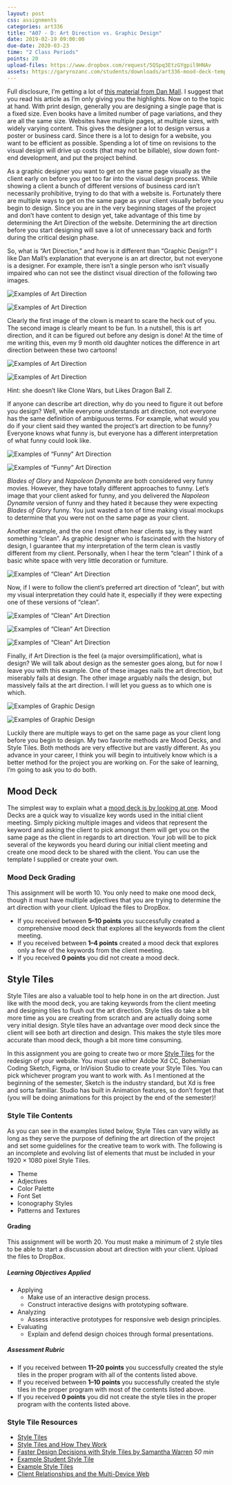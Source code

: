 ```yaml
---
layout: post
css: assignments
categories: art336
title: "A07 - D: Art Direction vs. Graphic Design"
date: 2019-02-19 09:00:00
due-date: 2020-03-23
time: "2 Class Periods"
points: 20
upload-files: https://www.dropbox.com/request/5QSpq3EtzGYgpil9HNAv
assets: https://garyrozanc.com/students/downloads/art336-mood-deck-templates.zip
---
```


Full disclosure, I&rsquo;m getting a lot of [this material from Dan Mall](https://alistapart.com/article/art-direction-and-design). I suggest that you read his article as I&rsquo;m only giving you the highlights. Now on to the topic at hand. With print design, generally you are designing a single page that is a fixed size. Even books have a limited number of page variations, and they are all the same size. Websites have multiple pages, at multiple sizes, with widely varying content. This gives the designer a lot to design versus a poster or business card. Since there is a lot to design for a website, you want to be efficient as possible. Spending a lot of time on revisions to the visual design will drive up costs (that may not be billable), slow down font-end development, and put the project behind.

As a graphic designer you want to get on the same page visually as the client early on before you get too far into the visual design process. While showing a client a bunch of different versions of business card isn&rsquo;t necessarily prohibitive, trying to do that with a website is. Fortunately there are multiple ways to get on the same page as your client visually before you begin to design. Since you are in the very beginning stages of the project and don&rsquo;t have content to design yet, take advantage of this time by determining the Art Direction of the website. Determining the art direction before you start designing will save a lot of unnecessary back and forth during the critical design phase.

So, what is &ldquo;Art Direction,&rdquo; and how is it different than &ldquo;Graphic Design?&rdquo; I like Dan Mall&rsquo;s explanation that everyone is an art director, but not everyone is a designer. For example, there isn&rsquo;t a single person who isn&rsquo;t visually impaired who can not see the distinct visual direction of the following two images.

![Examples of Art Direction](../img/art336-art-direction-clown-01.jpg)

![Examples of Art Direction](../img/art336-art-direction-clown-02.jpg)

Clearly the first image of the clown is meant to scare the heck out of you. The second image is clearly meant to be fun. In a nutshell, this is art direction, and it can be figured out before any design is done! At the time of me writing this, even my 9 month old daughter notices the difference in art direction between these two cartoons!

![Examples of Art Direction](../img/art336-art-direction-battle-01.jpg)

![Examples of Art Direction](../img/art336-art-direction-battle-02.jpg)

Hint: she doesn&rsquo;t like Clone Wars, but Likes Dragon Ball Z.


If anyone can describe art direction, why do you need to figure it out before you design? Well, while everyone understands art direction, not everyone has the same definition of ambiguous terms. For example, what would you do if your client said they wanted the project&rsquo;s art direction to be funny? Everyone knows what funny is, but everyone has a different interpretation of what funny could look like.

![Examples of &ldquo;Funny&rdquo; Art Direction](../img/art336-art-direction-funny-01.jpg)

![Examples of &ldquo;Funny&rdquo; Art Direction](../img/art336-art-direction-funny-02.jpeg)

_Blades of Glory_ and _Napoleon Dynamite_ are both considered very funny movies. However, they have totally different approaches to funny. Let&rsquo;s image that your client asked for funny, and you delivered the _Napoleon Dynamite_ version of funny and they hated it because they were expecting _Blades of Glory_ funny. You just wasted a ton of time making visual mockups to determine that you were not on the same page as your client.

Another example, and the one I most often hear clients say, is they want something &ldquo;clean&rdquo;. As graphic designer who is fascinated with the history of design, I guarantee that my interpretation of the term clean is vastly different from my client. Personally, when I hear the term &ldquo;clean&rdquo; I think of a basic white space with very little decoration or furniture.

![Examples of &ldquo;Clean&rdquo; Art Direction](../img/art336-art-direction-clean-01.jpg)

Now, if I were to follow the client&rsquo;s preferred art direction of &ldquo;clean&rdquo;, but with my visual interpretation they could hate it, especially if they were expecting one of these versions of &ldquo;clean&rdquo;. 

![Examples of &ldquo;Clean&rdquo; Art Direction](../img/art336-art-direction-clean-02.jpg)

![Examples of &ldquo;Clean&rdquo; Art Direction](../img/art336-art-direction-clean-03.jpg)

![Examples of &ldquo;Clean&rdquo; Art Direction](../img/art336-art-direction-clean-04.jpg)

Finally, if Art Direction is the feel (a major oversimplification), what is design? We will talk about  design as the semester goes along, but for now I leave you with this example. One of these images nails the art direction, but miserably fails at design. The other image arguably nails the design, but massively fails at the art direction. I will let you guess as to which one is which.

![Examples of Graphic Design](../img/art336-art-direction-birthday-01.gif)

![Examples of Graphic Design](../img/art336-art-direction-birthday-02.jpg)

Luckily there are multiple ways to get on the same page as your client long before you begin to design. My two favorite methods are Mood Decks, and Style Tiles. Both methods are very effective but are vastly different. As you advance in your career, I think you will begin to intuitively know which is a better method for the project you are working on. For the sake of learning, I&rsquo;m going to ask you to do both.

## Mood Deck
The simplest way to explain what a [mood deck is by looking at one](https://garyrozanc.com/students/downloads/art336-mood-deck-templates.zip). Mood Decks are a quick way to visualize key words used in the initial client meeting. Simply picking multiple images and videos that represent the keyword and asking the client to pick amongst them will get you on the same page as the client in regards to art direction. Your job will be to pick several of the keywords you heard during our initial client meeting and create one mood deck to be shared with the client. You can use the template I supplied or create your own.

### Mood Deck Grading
This assignment will be worth 10. You only need to make one mood deck, though it must have multiple adjectives that you are trying to determine the art direction with your client. Upload the files to DropBox.

- If you received between **5&ndash;10 points** you successfully created a comprehensive mood deck that explores all the keywords from the client meeting.
- If you received between **1&ndash;4 points** created a mood deck that explores only a few of the keywords from the client meeting.
- If you received **0 points** you did not create a mood deck.

## Style Tiles
Style Tiles are also a valuable tool to help hone in on the art direction. Just like with the mood deck, you are taking keywords from the client meeting and designing tiles to flush out the art direction. Style tiles do take a bit more time as you are creating from scratch and are actually doing some very initial design. Style tiles have an advantage over mood deck since the client will see both art direction and design. This makes the style tiles more accurate than mood deck, though a bit more time consuming.

In this assignment you are going to create two or more <a href="http://styletil.es/" target="_blank" title="Style Tiles">Style Tiles</a> for the redesign of your website. You must use either Adobe Xd CC, Bohemian Coding Sketch, Figma, or InVision Studio to create your Style Tiles. You can pick whichever program you want to work with. As I mentioned at the beginning of the semester, Sketch is the industry standard, but Xd is free and sorta familiar. Studio has built in Animation features, so don&rsquo;t forget that (you will be doing animations for this project by the end of the semester)!

### Style Tile Contents
As you can see in the examples listed below, Style Tiles can vary wildly as long as they serve the purpose of defining the art direction of the project and set some guidelines for the creative team to work with. The following is an incomplete and evolving list of elements that must be included in your 1920 &times; 1080 pixel Style Tiles.
- Theme
- Adjectives
- Color Palette
- Font Set
- Iconography Styles
- Patterns and Textures

#### Grading
This assignment will be worth 20. You must make a minimum of 2 style tiles to be able to start a discussion about art direction with your client. Upload the files to DropBox.

##### Learning Objectives Applied
- Applying
    - Make use of an interactive design process.
    - Construct interactive designs with prototyping software.
- Analyzing
    - Assess interactive prototypes for responsive web design principles.
- Evaluating
    - Explain and defend design choices through formal presentations.

##### Assessment Rubric
- If you received between **11&ndash;20 points** you successfully created the style tiles in the proper program with all of the contents listed above.
- If you received between **1&ndash;10 points** you successfully created the style tiles in the proper program with most of the contents listed above.
- If you received **0 points** you did not create the style tiles in the proper program with the contents listed above.

### Style Tile Resources
- <a href="http://styletil.es/" target="_blank" title="Style Tiles">Style Tiles</a>
- <a href="http://alistapart.com/article/style-tiles-and-how-they-work" target="_blank" title="Style Tiles and How They Work · An A List Apart Article">Style Tiles and How They Work</a>
- <a href="https://vimeo.com/115992327" target="_blank" title="Faster Design Decisions with Style Tiles by Samantha Warren - An Event Apart Video on Vimeo">Faster Design Decisions with Style Tiles by Samantha Warren</a> _50 min_
- <a href="../downloads/art336-style-tile-example-01.pdf" target="_blank" title="Example Student Style Tile">Example Student Style Tile</a>
- <a href="https://dribbble.com/tags/style_tile" target="_blank" title="Example Style Tile">Example Style Tiles</a>
- <a href="http://alistapart.com/article/client-relationships-and-the-multi-device-web" target="_blank" title="Client Relationships and the Multi-Device Web">Client Relationships and the Multi-Device Web</a>